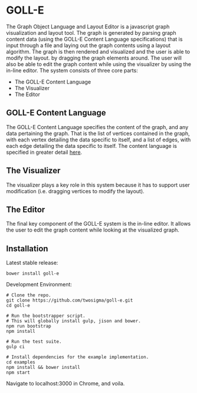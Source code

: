 # GOLL-E
The Graph Object Language and Layout Editor is a javascript graph visualization and layout tool. The graph is generated by parsing graph content data (using the GOLL-E Content Language specifications) that is input through a file and laying out the graph contents using a layout algorithm. The graph is then rendered and visualized and the user is able to modify the layout. by dragging the graph elements around. The user will also be able to edit the graph content while using the visualizer by using the in-line editor. The system consists of three core parts:

* The GOLL-E Content Language
* The Visualizer
* The Editor

## GOLL-E Content Language
The GOLL-E Content Language specifies the content of the graph, and any data pertaining the graph. That is the list of vertices contained in the graph, with each vertex detailing the data specific to itself, and a list of edges, with each edge detailing the data specific to itself. The content language is specified in greater detail [here](https://github.com/twosigma/goll-e/wiki/content-language-description).

## The Visualizer
The visualizer plays a key role in this system because it has to support user modification (i.e. dragging vertices to modify the layout).

## The Editor
The final key component of the GOLL-E system is the in-line editor. It allows the user to edit the graph content while looking at the visualized graph. 

## Installation

Latest stable release:

````
bower install goll-e
````

Development Environment:

````
# Clone the repo.
git clone https://github.com/twosigma/goll-e.git
cd goll-e

# Run the bootstrapper script.
# This will globally install gulp, jison and bower.
npm run bootstrap
npm install

# Run the test suite.
gulp ci

# Install dependencies for the example implementation.
cd examples
npm install && bower install
npm start
````

Navigate to localhost:3000 in Chrome, and voila.

